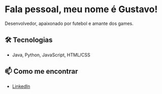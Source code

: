 # Fala pessoal, meu nome é Gustavo!
Desenvolvedor, apaixonado por futebol e amante dos games.

## 🛠️ Tecnologias
- Java, Python, JavaScript, HTML/CSS

## 📫 Como me encontrar
- [LinkedIn](https://www.linkedin.com/in/gustavopaganucci)
